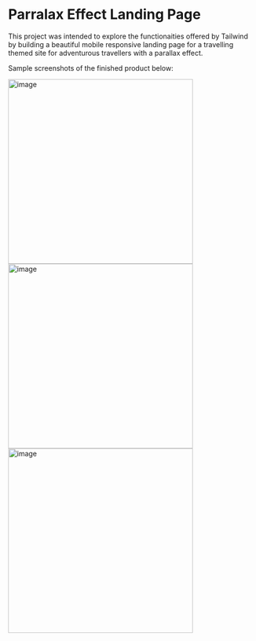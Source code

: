 # Parralax Effect Landing Page

This project was intended to explore the functionaities offered by Tailwind by building a beautiful mobile responsive landing page for a travelling themed site for adventurous travellers with a parallax effect.


Sample screenshots of the finished product below: 

<img width="376" alt="image" src="https://user-images.githubusercontent.com/69315554/180587565-1958c100-b7ee-4fc0-8b41-30a7ca5aa9c3.png">

<img width="376" alt="image" src="https://user-images.githubusercontent.com/69315554/180587581-e9c72e07-ca02-4c47-a8ce-0b5803e83374.png">

<img width="376" alt="image" src="https://user-images.githubusercontent.com/69315554/180587589-927e10c0-e862-4385-a98d-35eab4be1e51.png">

